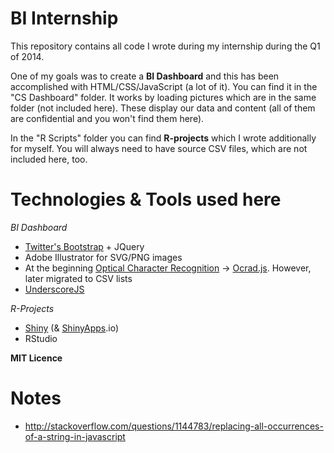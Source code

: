 # BI Internship #


This repository contains all code I wrote during my internship during the Q1 of 2014.

One of my goals was to create a **BI Dashboard** and this has been accomplished with HTML/CSS/JavaScript (a lot of it). You can find it in the "CS Dashboard" folder. It works by loading pictures which are in the same folder (not included here). These display our data and content (all of them are confidential and you won't find them here).

In the "R Scripts" folder you can find **R-projects** which I wrote additionally for myself. You will always need to have source CSV files, which are not included here, too.

# Technologies & Tools used here #

*BI Dashboard*

- [Twitter's Bootstrap](http://getbootstrap.com/) + JQuery
- Adobe Illustrator for SVG/PNG images
- At the beginning [Optical Character Recognition](http://en.wikipedia.org/wiki/Optical_character_recognition) -> [Ocrad.js](http://antimatter15.com/ocrad.js/demo.html). However, later migrated to CSV lists
- [UnderscoreJS](http://underscorejs.org)

*R-Projects*

- [Shiny](http://shiny.rstudio.com/) (& [ShinyApps](https://www.shinyapps.io/).io)
- RStudio

**MIT Licence** 

# Notes #

- http://stackoverflow.com/questions/1144783/replacing-all-occurrences-of-a-string-in-javascript
